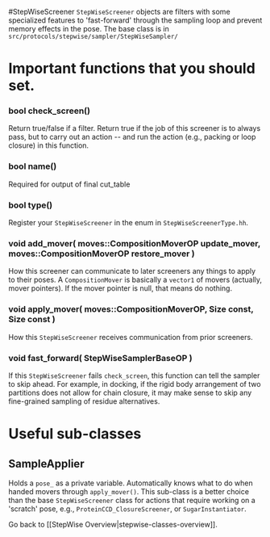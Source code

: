 #StepWiseScreener
`StepWiseScreener` objects are filters with some specialized features to 'fast-forward' through the sampling loop and prevent memory effects in the pose. The base class is in `src/protocols/stepwise/sampler/StepWiseSampler/`

# Important functions that you should set.

### bool check_screen()
Return true/false if a filter.
Return true if the job of this screener is to always pass, but to carry out an action -- and run the action (e.g., packing or loop closure) in this function.

### bool name()
Required for output of final cut_table

### bool type()
Register your `StepWiseScreener` in the enum in `StepWiseScreenerType.hh`.

### void add_mover( moves::CompositionMoverOP update_mover, moves::CompositionMoverOP restore_mover )
How this screener can communicate to later screeners any things to apply to their poses.
A `CompositionMover` is basically a `vector1` of movers (actually, mover pointers). If the mover pointer is null, that means do nothing. 

### void apply_mover( moves::CompositionMoverOP, Size const, Size const )
How this `StepWiseScreener` receives communication from prior screeners.

### void fast_forward( StepWiseSamplerBaseOP )
If this `StepWiseScreener` fails `check_screen`, this function can tell the sampler to skip ahead. For example, in docking, if the rigid body arrangement of two partitions does not allow for chain closure, it may make sense to skip any fine-grained sampling of residue alternatives.

# Useful sub-classes
## SampleApplier
Holds a `pose_` as a private variable. Automatically knows what to do when handed movers through `apply_mover()`. This sub-class is a better choice than the base `StepWiseScreener` class for actions that require working on a 'scratch' pose, e.g., `ProteinCCD_ClosureScreener`, or `SugarInstantiator`. 

Go back to [[StepWise Overview|stepwise-classes-overview]].